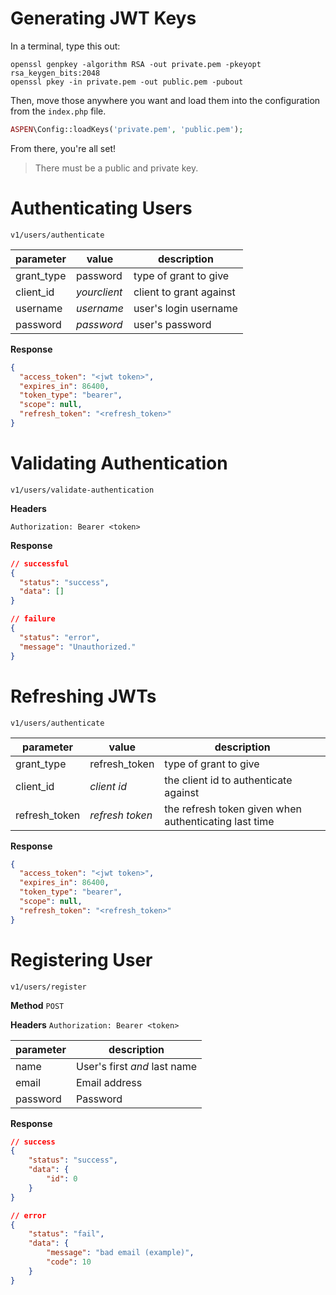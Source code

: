 # Generating JWT Keys

In a terminal, type this out:
```
openssl genpkey -algorithm RSA -out private.pem -pkeyopt rsa_keygen_bits:2048
openssl pkey -in private.pem -out public.pem -pubout
```

Then, move those anywhere you want and load them into the configuration from the `index.php` file.

```php
ASPEN\Config::loadKeys('private.pem', 'public.pem');
```

From there, you're all set!
> There must be a public and private key.


# Authenticating Users

```
v1/users/authenticate
```

|parameter|value|description
|---|---|---
|grant_type|password|type of grant to give
|client_id|_yourclient_|client to grant against
|username|_username_|user's login username
|password|_password_|user's password

__Response__
```json
{
  "access_token": "<jwt token>",
  "expires_in": 86400,
  "token_type": "bearer",
  "scope": null,
  "refresh_token": "<refresh_token>"
}
```

# Validating Authentication

```
v1/users/validate-authentication
```

__Headers__
```
Authorization: Bearer <token>
```

__Response__
```json
// successful
{
  "status": "success",
  "data": []
}

// failure
{
  "status": "error",
  "message": "Unauthorized."
}
```

# Refreshing JWTs

```
v1/users/authenticate
```

|parameter|value|description
|---|---|---
|grant_type|refresh_token|type of grant to give
|client_id|_client id_|the client id to authenticate against
|refresh_token|_refresh token_|the refresh token given when authenticating last time

__Response__
```json
{
  "access_token": "<jwt token>",
  "expires_in": 86400,
  "token_type": "bearer",
  "scope": null,
  "refresh_token": "<refresh_token>"
}
```

# Registering User

```
v1/users/register
```

__Method__ `POST`

__Headers__ `Authorization: Bearer <token>`

|parameter|description
|---|---
|name|User's first _and_ last name
|email|Email address
|password|Password

__Response__
```json
// success
{
    "status": "success",
    "data": {
        "id": 0
    }
}

// error
{
    "status": "fail",
    "data": {
        "message": "bad email (example)",
        "code": 10
    }
}
```
